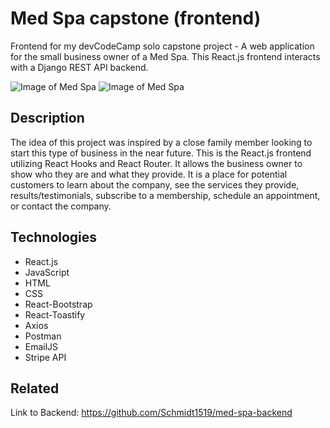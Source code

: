 # Med Spa capstone (frontend)
Frontend for my devCodeCamp solo capstone project - A web application for the small business owner of a Med Spa. This React.js frontend interacts with a Django REST API backend.

![Image of Med Spa](medspa-ss-bookappt)
![Image of Med Spa](medspa-ss-cart)

## Description
The idea of this project was inspired by a close family member looking to start this type of business in the near future. This is the React.js frontend utilizing React Hooks and React Router. It allows the business owner to show who they are and what they provide. It is a place for potential customers to learn about the company, see the services they provide, results/testimonials, subscribe to a membership, schedule an appointment, or contact the company.

## Technologies
* React.js
* JavaScript
* HTML
* CSS
* React-Bootstrap
* React-Toastify
* Axios
* Postman
* EmailJS
* Stripe API

## Related
Link to Backend: https://github.com/Schmidt1519/med-spa-backend
